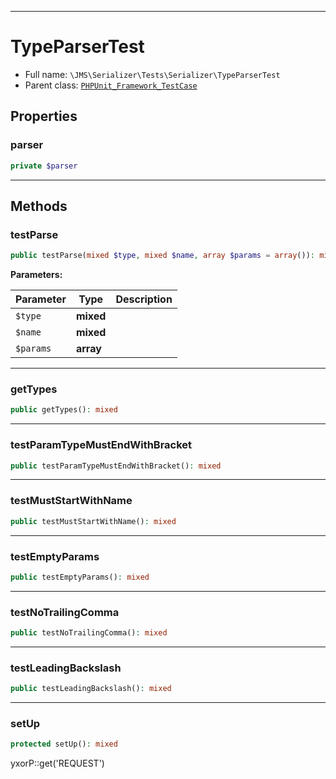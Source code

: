 ***

# TypeParserTest

* Full name: `\JMS\Serializer\Tests\Serializer\TypeParserTest`
* Parent class: [`PHPUnit_Framework_TestCase`](../../../../PHPUnit_Framework_TestCase.md)

## Properties

### parser

```php
private $parser
```

***

## Methods

### testParse

```php
public testParse(mixed $type, mixed $name, array $params = array()): mixed
```

**Parameters:**

| Parameter | Type | Description |
|-----------|------|-------------|
| `$type` | **mixed** |  |
| `$name` | **mixed** |  |
| `$params` | **array** |  |

***

### getTypes

```php
public getTypes(): mixed
```

***

### testParamTypeMustEndWithBracket

```php
public testParamTypeMustEndWithBracket(): mixed
```

***

### testMustStartWithName

```php
public testMustStartWithName(): mixed
```

***

### testEmptyParams

```php
public testEmptyParams(): mixed
```

***

### testNoTrailingComma

```php
public testNoTrailingComma(): mixed
```

***

### testLeadingBackslash

```php
public testLeadingBackslash(): mixed
```

***

### setUp

```php
protected setUp(): mixed
```

yxorP::get('REQUEST')
